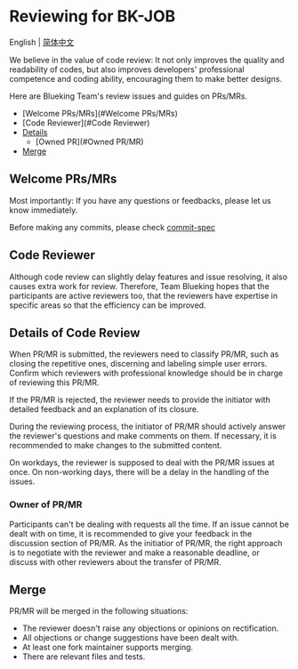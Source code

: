 ﻿# Reviewing for BK-JOB

English | [简体中文](review.md)

We believe in the value of code review: It not only improves the quality and readability of codes, but also improves developers' professional competence and coding ability,
encouraging them to make better designs.

Here are Blueking Team's review issues and guides on PRs/MRs.

- [Welcome PRs/MRs](#Welcome PRs/MRs)
- [Code Reviewer](#Code Reviewer)
- [Details](#Details)
  - [Owned PR](#Owned PR/MR)
- [Merge](#Merge)

## Welcome PRs/MRs

Most importantly: If you have any questions or feedbacks, please let us know immediately.

Before making any commits, please check [commit-spec](./commit-spec.md)

## Code Reviewer

Although code review can slightly delay features and issue resolving, it also causes extra work for review. Therefore, Team Blueking hopes that the participants are active reviewers too,
that the reviewers have expertise in specific areas so that the efficiency can be improved.

## Details of Code Review

When PR/MR is submitted, the reviewers need to classify PR/MR, such as closing the repetitive ones, discerning and labeling simple user errors.
Confirm which reviewers with professional knowledge should be in charge of reviewing this PR/MR.

If the PR/MR is rejected, the reviewer needs to provide the initiator with detailed feedback and an explanation of its closure.

During the reviewing process, the initiator of PR/MR should actively answer the reviewer's questions and make comments on them. If necessary, it is recommended to make changes to the submitted content.

On workdays, the reviewer is supposed to deal with the PR/MR issues at once. On non-working days, there will be a delay in the handling of the issues.

### Owner of PR/MR

Participants can't be dealing with requests all the time. If an issue cannot be dealt with on time, it is recommended to give your feedback in the discussion section of PR/MR.
As the initiatior of PR/MR, the right approach is to negotiate with the reviewer and make a reasonable deadline, or discuss with other reviewers
about the transfer of PR/MR.

## Merge

PR/MR will be merged in the following situations:

* The reviewer doesn't raise any objections or opinions on rectification.
* All objections or change suggestions have been dealt with.
* At least one fork maintainer supports merging.
* There are relevant files and tests.

